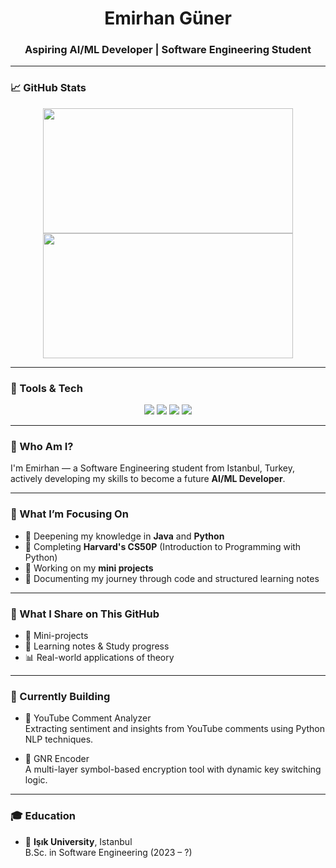 <h1 align="center">Emirhan Güner</h1>
<h3 align="center">Aspiring AI/ML Developer | Software Engineering Student</h3>

---

### 📈 GitHub Stats

<p align="center">
  <img src="https://github-readme-stats.vercel.app/api?username=Emirhan-GNR&show_icons=true&theme=dark&hide=issues&hide_border=true" width="400" height="200"/>
  <img src="https://github-readme-stats.vercel.app/api/top-langs/?username=Emirhan-GNR&layout=compact&langs_count=6&theme=dark&hide_border=true" width="400" height="200"/>
</p>

---

### 🚀 Tools & Tech

<p align="center">
  <img src="https://img.shields.io/badge/Python-3776AB?style=for-the-badge&logo=python&logoColor=white"/>
  <img src="https://img.shields.io/badge/Java-007396?style=for-the-badge&logo=java&logoColor=white"/>
  <img src="https://img.shields.io/badge/Git-F05032?style=for-the-badge&logo=git&logoColor=white"/>
  <img src="https://img.shields.io/badge/VS%20Code-007ACC?style=for-the-badge&logo=visual-studio-code&logoColor=white"/>
</p>

---

### 🧠 Who Am I?

I'm Emirhan — a Software Engineering student from Istanbul, Turkey, actively developing my skills to become a future **AI/ML Developer**.

---

### 🎯 What I’m Focusing On

- 📘 Deepening my knowledge in **Java** and **Python**
- 🧠 Completing **Harvard's CS50P** (Introduction to Programming with Python)
- 🔐 Working on my **mini projects**
- 📝 Documenting my journey through code and structured learning notes

---

### 📂 What I Share on This GitHub
- 📁 Mini-projects  
- 📄 Learning notes & Study progress  
- 📊 Real-world applications of theory

---

### 🚧 Currently Building

- 🧠 YouTube Comment Analyzer  
  Extracting sentiment and insights from YouTube comments using Python NLP techniques.

- 🔐 GNR Encoder  
  A multi-layer symbol-based encryption tool with dynamic key switching logic.

---

### 🎓 Education

- 🏫 **Işık University**, Istanbul  
  B.Sc. in Software Engineering (2023 – ?)
